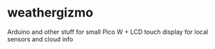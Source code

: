 # weathergizmo
Arduino and other stuff for small Pico W + LCD touch display for local sensors and cloud info  
